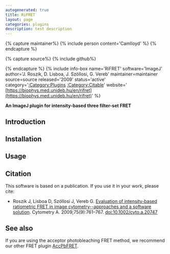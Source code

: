 ```yaml
---
autogenerated: true
title: RiFRET
layout: page
categories: plugins
description: test description
---
```



{% capture maintainer%}
{% include person content='Camlloyd' %}
{% endcapture %}

{% capture source%}
{% include github%}

{% endcapture %}
{% include info-box name='RiFRET' software='ImageJ' author='J. Roszik, D. Lisboa, J. Szöllosi, G. Vereb' maintainer=maintainer source=source released='2009' status='active' category='[:Category:Plugins](Category_Plugins) [:Category:Citable](Category_Citable)' website=' [https://biophys.med.unideb.hu/en/rifret](https://biophys.med.unideb.hu/en/rifret)' %}

**An ImageJ plugin for intensity-based three filter-set FRET**

Introduction
------------

Installation
------------

Usage
-----

Citation
--------

This software is based on a publication. If you use it in your work, please cite:

-   Roszik J, Lisboa D, Szöllosi J, Vereb G. [Evaluation of intensity-based ratiometric FRET in image cytometry--approaches and a software solution](https://onlinelibrary.wiley.com/doi/pdf/10.1002/cyto.a.20747). Cytometry A. 2009;75(9):761–767. <doi:10.1002/cyto.a.20747>

See also
--------

If you are using the acceptor photobleaching FRET method, we recommend our other FRET plugin [AccPbFRET](/plugins/accpbfret).
